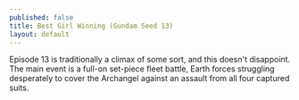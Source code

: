 ```yaml
---
published: false
title: Best Girl Winning (Gundam Seed 13)
layout: default
---
```


Episode 13 is traditionally a climax of some sort, and this doesn't disappoint. The main event is a full-on set-piece fleet battle, Earth forces struggling desperately to cover the Archangel against an assault from all four captured suits. 